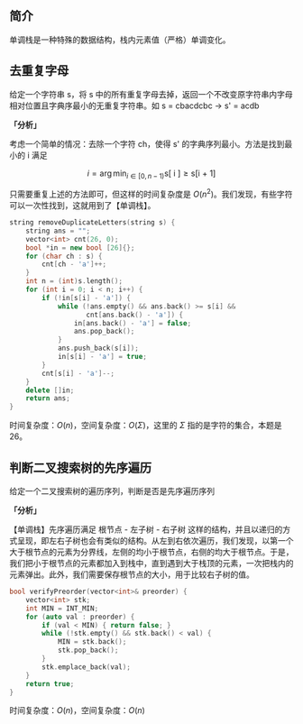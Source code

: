 ## 简介
单调栈是一种特殊的数据结构，栈内元素值（严格）单调变化。

## 去重复字母
给定一个字符串 s，将 s 中的所有重复字母去掉，返回一个不改变原字符串内字母相对位置且字典序最小的无重复字符串。如 s = cbacdcbc -> s' = acdb

**「分析」**

考虑一个简单的情况：去除一个字符 ch，使得 s' 的字典序列最小。方法是找到最小的 i 满足 

$$
i = \arg \min_{i \in [0, n - 1)} \text{s[ i ]} \geq \text{s[i + 1]}
$$

只需要重复上述的方法即可，但这样的时间复杂度是 $O(n^{2})$。我们发现，有些字符可以一次性找到，这就用到了【单调栈】。

```cpp
string removeDuplicateLetters(string s) {
    string ans = "";
    vector<int> cnt(26, 0);
    bool *in = new bool [26]{};
    for (char ch : s) {
        cnt[ch - 'a']++;
    }
    int n = (int)s.length();
    for (int i = 0; i < n; i++) {
        if (!in[s[i] - 'a']) {
            while (!ans.empty() && ans.back() >= s[i] &&
                   cnt[ans.back() - 'a']) {
                in[ans.back() - 'a'] = false;
                ans.pop_back();
            }
            ans.push_back(s[i]);
            in[s[i] - 'a'] = true;
        }
        cnt[s[i] - 'a']--;
    }
    delete []in;
    return ans;
}
```
时间复杂度：$O(n)$，空间复杂度：$O(\Sigma)$，这里的 $\Sigma$ 指的是字符的集合，本题是 26。


## 判断二叉搜索树的先序遍历
给定一个二叉搜索树的遍历序列，判断是否是先序遍历序列

**「分析」**

【单调栈】先序遍历满足 根节点 - 左子树 - 右子树 这样的结构，并且以递归的方式呈现，即左右子树也会有类似的结构。从左到右依次遍历，我们发现，以第一个大于根节点的元素为分界线，左侧的均小于根节点，右侧的均大于根节点。于是，我们把小于根节点的元素都加入到栈中，直到遇到大于栈顶的元素，一次把栈内的元素弹出。此外，我们需要保存根节点的大小，用于比较右子树的值。

```cpp
bool verifyPreorder(vector<int>& preorder) {
    vector<int> stk;
    int MIN = INT_MIN;
    for (auto val : preorder) {
        if (val < MIN) { return false; }
        while (!stk.empty() && stk.back() < val) {
            MIN = stk.back();
            stk.pop_back();
        }
        stk.emplace_back(val);
    }
    return true;
}
```
时间复杂度：$O(n)$，空间复杂度：$O(n)$
